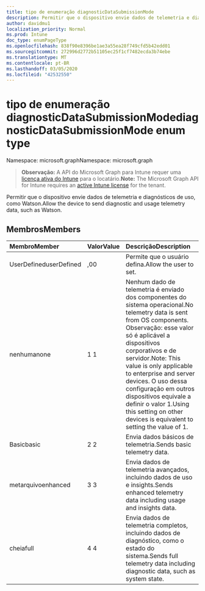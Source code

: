 ```yaml
---
title: tipo de enumeração diagnosticDataSubmissionMode
description: Permitir que o dispositivo envie dados de telemetria e diagnósticos de uso, como Watson.
author: davidmu1
localization_priority: Normal
ms.prod: Intune
doc_type: enumPageType
ms.openlocfilehash: 838f90e8396be1ae3a55ea28f749cfd5b42edd01
ms.sourcegitcommit: 272996d2772b51105ec25f1cf7482ecda3b74ebe
ms.translationtype: MT
ms.contentlocale: pt-BR
ms.lasthandoff: 03/05/2020
ms.locfileid: "42532550"
---
```

# <a name="diagnosticdatasubmissionmode-enum-type"></a><span data-ttu-id="39af5-103">tipo de enumeração diagnosticDataSubmissionMode</span><span class="sxs-lookup"><span data-stu-id="39af5-103">diagnosticDataSubmissionMode enum type</span></span>

<span data-ttu-id="39af5-104">Namespace: microsoft.graph</span><span class="sxs-lookup"><span data-stu-id="39af5-104">Namespace: microsoft.graph</span></span>

> <span data-ttu-id="39af5-105">**Observação:** A API do Microsoft Graph para Intune requer uma [licença ativa do Intune](https://go.microsoft.com/fwlink/?linkid=839381) para o locatário.</span><span class="sxs-lookup"><span data-stu-id="39af5-105">**Note:** The Microsoft Graph API for Intune requires an [active Intune license](https://go.microsoft.com/fwlink/?linkid=839381) for the tenant.</span></span>

<span data-ttu-id="39af5-106">Permitir que o dispositivo envie dados de telemetria e diagnósticos de uso, como Watson.</span><span class="sxs-lookup"><span data-stu-id="39af5-106">Allow the device to send diagnostic and usage telemetry data, such as Watson.</span></span>

## <a name="members"></a><span data-ttu-id="39af5-107">Membros</span><span class="sxs-lookup"><span data-stu-id="39af5-107">Members</span></span>
|<span data-ttu-id="39af5-108">Membro</span><span class="sxs-lookup"><span data-stu-id="39af5-108">Member</span></span>|<span data-ttu-id="39af5-109">Valor</span><span class="sxs-lookup"><span data-stu-id="39af5-109">Value</span></span>|<span data-ttu-id="39af5-110">Descrição</span><span class="sxs-lookup"><span data-stu-id="39af5-110">Description</span></span>|
|:---|:---|:---|
|<span data-ttu-id="39af5-111">UserDefined</span><span class="sxs-lookup"><span data-stu-id="39af5-111">userDefined</span></span>|<span data-ttu-id="39af5-112">,0</span><span class="sxs-lookup"><span data-stu-id="39af5-112">0</span></span>|<span data-ttu-id="39af5-113">Permite que o usuário defina.</span><span class="sxs-lookup"><span data-stu-id="39af5-113">Allow the user to set.</span></span>|
|<span data-ttu-id="39af5-114">nenhuma</span><span class="sxs-lookup"><span data-stu-id="39af5-114">none</span></span>|<span data-ttu-id="39af5-115">1 </span><span class="sxs-lookup"><span data-stu-id="39af5-115">1</span></span>|<span data-ttu-id="39af5-116">Nenhum dado de telemetria é enviado dos componentes do sistema operacional.</span><span class="sxs-lookup"><span data-stu-id="39af5-116">No telemetry data is sent from OS components.</span></span> <span data-ttu-id="39af5-117">Observação: esse valor só é aplicável a dispositivos corporativos e de servidor.</span><span class="sxs-lookup"><span data-stu-id="39af5-117">Note: This value is only applicable to enterprise and server devices.</span></span> <span data-ttu-id="39af5-118">O uso dessa configuração em outros dispositivos equivale a definir o valor 1.</span><span class="sxs-lookup"><span data-stu-id="39af5-118">Using this setting on other devices is equivalent to setting the value of 1.</span></span>|
|<span data-ttu-id="39af5-119">Basic</span><span class="sxs-lookup"><span data-stu-id="39af5-119">basic</span></span>|<span data-ttu-id="39af5-120">2 </span><span class="sxs-lookup"><span data-stu-id="39af5-120">2</span></span>|<span data-ttu-id="39af5-121">Envia dados básicos de telemetria.</span><span class="sxs-lookup"><span data-stu-id="39af5-121">Sends basic telemetry data.</span></span>|
|<span data-ttu-id="39af5-122">metarquivo</span><span class="sxs-lookup"><span data-stu-id="39af5-122">enhanced</span></span>|<span data-ttu-id="39af5-123">3 </span><span class="sxs-lookup"><span data-stu-id="39af5-123">3</span></span>|<span data-ttu-id="39af5-124">Envia dados de telemetria avançados, incluindo dados de uso e insights.</span><span class="sxs-lookup"><span data-stu-id="39af5-124">Sends enhanced telemetry data including usage and insights data.</span></span>|
|<span data-ttu-id="39af5-125">cheia</span><span class="sxs-lookup"><span data-stu-id="39af5-125">full</span></span>|<span data-ttu-id="39af5-126">4 </span><span class="sxs-lookup"><span data-stu-id="39af5-126">4</span></span>|<span data-ttu-id="39af5-127">Envia dados de telemetria completos, incluindo dados de diagnóstico, como o estado do sistema.</span><span class="sxs-lookup"><span data-stu-id="39af5-127">Sends full telemetry data including diagnostic data, such as system state.</span></span>|




